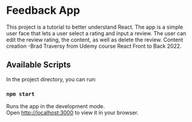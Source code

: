 # Feedback App

This project is a tutorial to better understand React. The app is a simple user face that lets a user select a rating and input a review. The user can edit the review rating, the content, as well as delete the review. Content creation -Brad Traversy from Udemy course React Front to Back 2022.

## Available Scripts

In the project directory, you can run:

### `npm start`

Runs the app in the development mode.\
Open [http://localhost:3000](http://localhost:3000) to view it in your browser.

